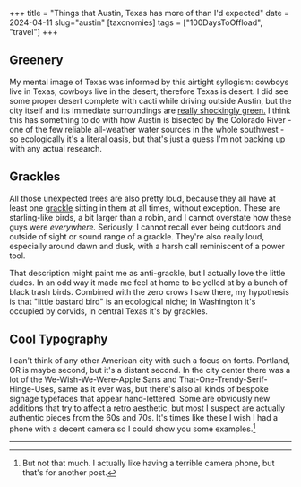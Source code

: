+++
title = "Things that Austin, Texas has more of than I'd expected"
date = 2024-04-11
slug="austin"
[taxonomies]
tags = ["100DaysToOffload", "travel"]
+++

## Greenery
My mental image of Texas was informed by this airtight syllogism: cowboys live in Texas; cowboys live in the desert; therefore Texas is desert. I did see some proper desert complete with cacti while driving outside Austin, but the city itself and its immediate surroundings are [really shockingly green.](https://upload.wikimedia.org/wikipedia/commons/1/10/Covert_Park_at_Mount_Bonnell_20160905130602.jpg) I think this has something to do with how Austin is bisected by the Colorado River -  one of the few reliable all-weather water sources in the whole southwest -  so ecologically it's a literal oasis, but that's just a guess I'm not backing up with any actual research.

## Grackles
All those unexpected trees are also pretty loud, because they all have at least one [grackle](https://en.wikipedia.org/wiki/Common_grackle) sitting in them at all times, without exception. These are starling-like birds, a bit larger than a robin, and I cannot overstate how these guys were *everywhere.* Seriously, I cannot recall ever being outdoors and outside of sight or sound range of a grackle. They're also really loud, especially around dawn and dusk, with a harsh call reminiscent of a power tool.

That description might paint me as anti-grackle, but I actually love the little dudes. In an odd way it made me feel at home to be yelled at by a bunch of black trash birds. Combined with the zero crows I saw there, my hypothesis is that "little bastard bird" is an ecological niche; in Washington it's occupied by corvids, in central Texas it's by grackles.

## Cool Typography
I can't think of any other American city with such a focus on fonts. Portland, OR is maybe second, but it's a distant second. 
In the city center there was a lot of the We-Wish-We-Were-Apple Sans and That-One-Trendy-Serif-Hinge-Uses, same as it ever was, but there's also all kinds of bespoke signage typefaces that appear hand-lettered. Some are obviously new additions that try to affect a retro aesthetic, but most I suspect are actually authentic pieces from the 60s and 70s. It's times like these I wish I had a phone with a decent camera so I could show you some examples.[^1]


---
[^1]: But not that much. I actually like having a terrible camera phone, but that's for another post.



